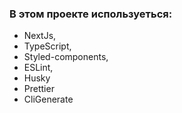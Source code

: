 ### В этом проекте используеться:  
* NextJs, 
* TypeScript, 
* Styled-components, 
* ESLint, 
* Husky
* Prettier
* CliGenerate